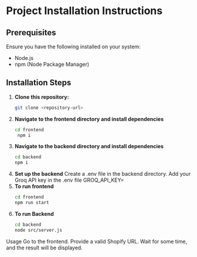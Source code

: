 # Project Installation Instructions

## Prerequisites

Ensure you have the following installed on your system:
- Node.js
- npm (Node Package Manager)

## Installation Steps

1. **Clone this repository:**
   ```sh
   git clone <repository-url>
2. **Navigate to the frontend directory and install dependencies**
   ```sh
   cd frontend
    npm i
3. **Navigate to the backend directory and install dependencies**
   ```sh
   cd backend
   npm i
4. **Set up the backend**
   Create a .env file in the backend directory.
   Add your Groq API key in the .env file
   GROQ_API_KEY=<your api key>
5. **To run frontend**
   ```sh
   cd frontend
   npm run start

6. **To run Backend**
   ```sh
   cd backend
   node src/server.js

Usage
Go to the frontend.
Provide a valid Shopify URL.
Wait for some time, and the result will be displayed.






